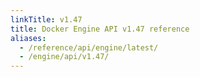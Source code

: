 ```yaml
---
linkTitle: v1.47
title: Docker Engine API v1.47 reference
aliases:
  - /reference/api/engine/latest/
  - /engine/api/v1.47/
---
```

